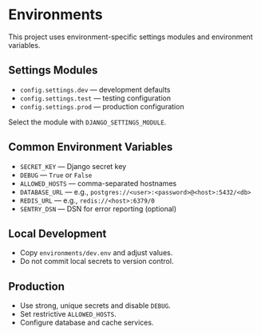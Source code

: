 # Environments

This project uses environment-specific settings modules and environment variables.

## Settings Modules

- `config.settings.dev` — development defaults
- `config.settings.test` — testing configuration
- `config.settings.prod` — production configuration

Select the module with `DJANGO_SETTINGS_MODULE`.

## Common Environment Variables

- `SECRET_KEY` — Django secret key
- `DEBUG` — `True` or `False`
- `ALLOWED_HOSTS` — comma-separated hostnames
- `DATABASE_URL` — e.g., `postgres://<user>:<password>@<host>:5432/<db>`
- `REDIS_URL` — e.g., `redis://<host>:6379/0`
- `SENTRY_DSN` — DSN for error reporting (optional)

## Local Development

- Copy `environments/dev.env` and adjust values.
- Do not commit local secrets to version control.

## Production

- Use strong, unique secrets and disable `DEBUG`.
- Set restrictive `ALLOWED_HOSTS`.
- Configure database and cache services.
